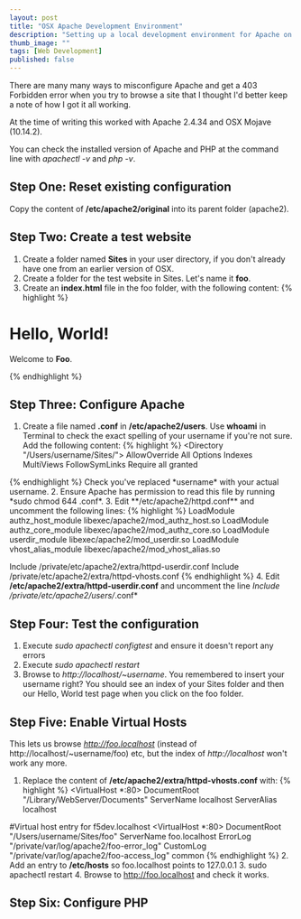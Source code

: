 ```yaml
---
layout: post
title: "OSX Apache Development Environment"
description: "Setting up a local development environment for Apache on OSX."
thumb_image: ""
tags: [Web Development]
published: false
---
```

There are many many ways to misconfigure Apache and get a 403 Forbidden error when you try to browse a site that I thought I'd better keep a note of how I got it all working.

At the time of writing this worked with Apache 2.4.34 and OSX Mojave (10.14.2).

You can check the installed version of Apache and PHP at the command line with *apachectl -v* and *php -v*.

## Step One: Reset existing configuration
Copy the content of **/etc/apache2/original** into its parent folder (apache2).

## Step Two: Create a test website
1. Create a folder named **Sites** in your user directory, if you don't already have one from an earlier version of OSX.
2. Create a folder for the test website in Sites. Let's name it **foo**.
3. Create an **index.html** file in the foo folder, with the following content:
{% highlight %}
<!doctype html>
<html>
  <head>
    <title>Hello, World! | Foo</title>
  </head>
  <body>
    <h1>Hello, World!</h1>
    <p>Welcome to <strong>Foo</strong>.</p>
  </body>
</html>
{% endhighlight %}

## Step Three: Configure Apache
1. Create a file named **<yourusername>.conf** in **/etc/apache2/users**. 
Use **whoami** in Terminal to check the exact spelling of your username if you're not sure.
Add the following content:
{% highlight %}
<Directory "/Users/username/Sites/">
  AllowOverride All
  Options Indexes MultiViews FollowSymLinks
  Require all granted
</Directory>
{% endhighlight %}
Check you've replaced *username* with your actual username.
2. Ensure Apache has permission to read this file by running *sudo chmod 644 <username>.conf*.
3. Edit **/etc/apache2/httpd.conf** and uncomment the following lines:
{% highlight %}
LoadModule authz_host_module libexec/apache2/mod_authz_host.so
LoadModule authz_core_module libexec/apache2/mod_authz_core.so
LoadModule userdir_module libexec/apache2/mod_userdir.so
LoadModule vhost_alias_module libexec/apache2/mod_vhost_alias.so
  
Include /private/etc/apache2/extra/httpd-userdir.conf
Include /private/etc/apache2/extra/httpd-vhosts.conf
{% endhighlight %}
4. Edit **/etc/apache2/extra/httpd-userdir.conf** and uncomment the line *Include /private/etc/apache2/users/*.conf*

## Step Four: Test the configuration
1. Execute *sudo apachectl configtest* and ensure it doesn't report any errors
2. Execute *sudo apachectl restart*
3. Browse to *http://localhost/~username*. You remembered to insert your username right? You should see an index of your Sites folder and then our Hello, World test page when you click on the foo folder.

## Step Five: Enable Virtual Hosts
This lets us browse *http://foo.localhost* (instead of http://localhost/~username/foo) etc, but the index of *http://localhost* won't work any more.

1. Replace the content of **/etc/apache2/extra/httpd-vhosts.conf** with:
{% highlight %}
<VirtualHost *:80>
    DocumentRoot "/Library/WebServer/Documents"
    ServerName localhost
    ServerAlias localhost
</VirtualHost>

#Virtual host entry for f5dev.localhost
<VirtualHost *:80>
    DocumentRoot "/Users/username/Sites/foo"
    ServerName foo.localhost
    ErrorLog "/private/var/log/apache2/foo-error_log"
    CustomLog "/private/var/log/apache2/foo-access_log" common
</VirtualHost>
{% endhighlight %}
2. Add an entry to **/etc/hosts** so foo.localhost points to 127.0.0.1
3. sudo apachectl restart
4. Browse to http://foo.localhost and check it works.

## Step Six: Configure PHP
